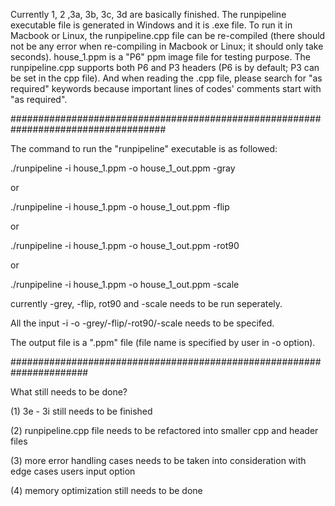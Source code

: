 
Currently 1, 2 ,3a, 3b, 3c, 3d are basically finished. The runpipeline executable file is generated in Windows and it is .exe file. To run it in Macbook or Linux, the runpipeline.cpp file can be re-compiled (there should not be any error when re-compiling in Macbook or Linux; it should only take seconds). house_1.ppm is a "P6" ppm image file for testing purpose. The runpipeline.cpp supports both P6 and P3 headers (P6 is by default; P3 can be set in the cpp file). And when reading the .cpp file, please search for "as required" keywords because important lines of codes' comments start with "as required".



####################################################################################


The command to run the "runpipeline" executable is as followed:

./runpipeline -i house_1.ppm -o house_1_out.ppm -gray 

or 

./runpipeline -i house_1.ppm -o house_1_out.ppm -flip

or 

./runpipeline -i house_1.ppm -o house_1_out.ppm -rot90 

or 

./runpipeline -i house_1.ppm -o house_1_out.ppm -scale





currently -grey, -flip, rot90 and -scale needs to be run seperately. 

All the input -i -o -grey/-flip/-rot90/-scale needs to be specifed. 

The output file is a ".ppm" file (file name is specified by user in -o option).



######################################################################


What still needs to be done?


(1) 3e - 3i still needs to be finished 

(2) runpipeline.cpp file needs to be refactored into smaller cpp and header files

(3) more error handling cases needs to be taken into consideration with edge cases users input option

(4) memory optimization still needs to be done
